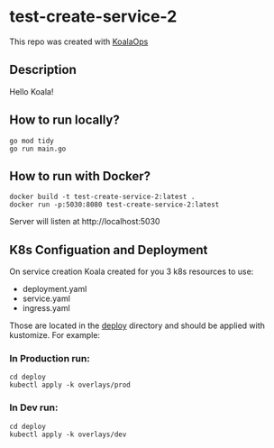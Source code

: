 # test-create-service-2

This repo was created with [KoalaOps](https://app.koalaops.com/)

## Description

Hello Koala!

## How to run locally?

```
go mod tidy
go run main.go
```

## How to run with Docker?

```
docker build -t test-create-service-2:latest .
docker run -p:5030:8080 test-create-service-2:latest
```

Server will listen at http://localhost:5030

## K8s Configuation and Deployment

On service creation Koala created for you 3 k8s resources to use:

- deployment.yaml
- service.yaml
- ingress.yaml

Those are located in the [deploy](deploy) directory and should be applied with kustomize. For example:

### In Production run: 

```
cd deploy
kubectl apply -k overlays/prod
```

### In Dev run: 

```
cd deploy
kubectl apply -k overlays/dev
```

